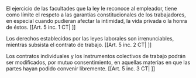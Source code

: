 El ejercicio de las facultades que la ley le reconoce al empleador, tiene como límite el respeto a las garantías constitucionales de los trabajadores, en especial cuando pudieran afectar la intimidad, la vida privada o la honra de éstos. [[Art. 5 inc. 1 CT| ]]

Los derechos establecidos por las leyes laborales son irrenunciables, mientras subsista el contrato de trabajo. [[Art. 5 inc. 2 CT| ]]

Los contratos individuales y los instrumentos colectivos de trabajo podrán ser modificados, por mutuo consentimiento, en aquellas materias en que las partes hayan podido convenir libremente. [[Art. 5 inc. 3 CT| ]]
